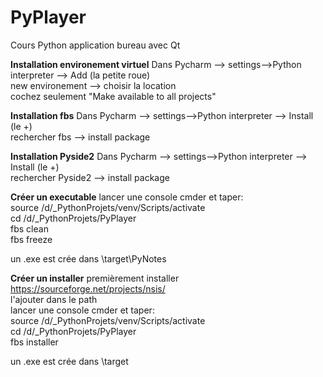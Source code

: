 PyPlayer
=============================


Cours Python application bureau avec Qt  

**Installation environement virtuel**
Dans Pycharm --> settings-->Python interpreter --> Add (la petite roue)  
new environement --> choisir la location  
cochez seulement "Make available to all projects"  


**Installation fbs**
Dans Pycharm --> settings-->Python interpreter --> Install (le +)  
rechercher fbs --> install package  

**Installation Pyside2**
Dans Pycharm --> settings-->Python interpreter --> Install (le +)  
rechercher Pyside2 --> install package  


**Créer un executable**
lancer une console cmder et taper:  
source /d/_PythonProjets/venv/Scripts/activate  
cd /d/_PythonProjets/PyPlayer  
fbs clean  
fbs freeze  

un .exe est crée dans \target\PyNotes  

**Créer un installer**
premièrement installer https://sourceforge.net/projects/nsis/  
l'ajouter dans le path  
lancer une console cmder et taper:  
source /d/_PythonProjets/venv/Scripts/activate  
cd /d/_PythonProjets/PyPlayer  
fbs installer  

un .exe est crée dans \target  
